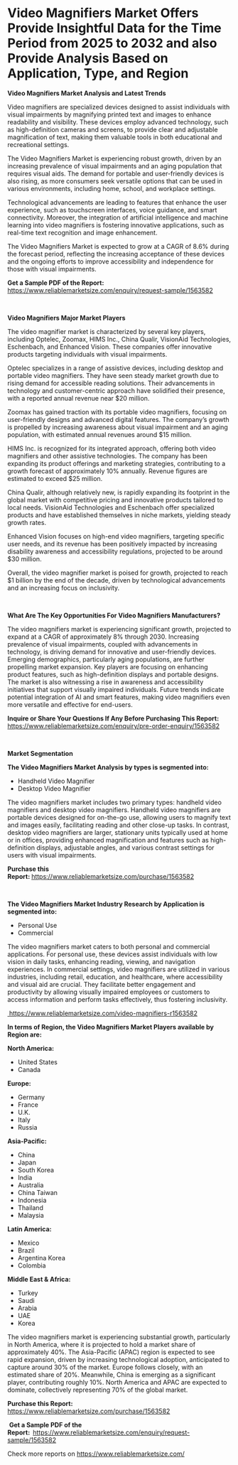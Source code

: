 <p><h1>Video Magnifiers Market Offers Provide Insightful Data for the Time Period from 2025 to 2032 and also Provide Analysis Based on Application, Type, and Region</h1></p><p><strong>Video Magnifiers Market Analysis and Latest Trends</strong></p>
<p><p>Video magnifiers are specialized devices designed to assist individuals with visual impairments by magnifying printed text and images to enhance readability and visibility. These devices employ advanced technology, such as high-definition cameras and screens, to provide clear and adjustable magnification of text, making them valuable tools in both educational and recreational settings.</p><p>The Video Magnifiers Market is experiencing robust growth, driven by an increasing prevalence of visual impairments and an aging population that requires visual aids. The demand for portable and user-friendly devices is also rising, as more consumers seek versatile options that can be used in various environments, including home, school, and workplace settings. </p><p>Technological advancements are leading to features that enhance the user experience, such as touchscreen interfaces, voice guidance, and smart connectivity. Moreover, the integration of artificial intelligence and machine learning into video magnifiers is fostering innovative applications, such as real-time text recognition and image enhancement.</p><p>The Video Magnifiers Market is expected to grow at a CAGR of 8.6% during the forecast period, reflecting the increasing acceptance of these devices and the ongoing efforts to improve accessibility and independence for those with visual impairments.</p></p>
<p><strong>Get a Sample PDF of the Report:&nbsp;</strong> <a href="https://www.reliablemarketsize.com/enquiry/request-sample/1563582?utm_campaign=3101&utm_medium=2&utm_source=Github&utm_content=ia&utm_term=11042025&utm_id=video-magnifiers">https://www.reliablemarketsize.com/enquiry/request-sample/1563582</a></p>
<p>&nbsp;</p>
<p><strong>Video Magnifiers Major Market Players</strong></p>
<p><p>The video magnifier market is characterized by several key players, including Optelec, Zoomax, HIMS Inc., China Qualir, VisionAid Technologies, Eschenbach, and Enhanced Vision. These companies offer innovative products targeting individuals with visual impairments.</p><p>Optelec specializes in a range of assistive devices, including desktop and portable video magnifiers. They have seen steady market growth due to rising demand for accessible reading solutions. Their advancements in technology and customer-centric approach have solidified their presence, with a reported annual revenue near $20 million.</p><p>Zoomax has gained traction with its portable video magnifiers, focusing on user-friendly designs and advanced digital features. The company’s growth is propelled by increasing awareness about visual impairment and an aging population, with estimated annual revenues around $15 million. </p><p>HIMS Inc. is recognized for its integrated approach, offering both video magnifiers and other assistive technologies. The company has been expanding its product offerings and marketing strategies, contributing to a growth forecast of approximately 10% annually. Revenue figures are estimated to exceed $25 million.</p><p>China Qualir, although relatively new, is rapidly expanding its footprint in the global market with competitive pricing and innovative products tailored to local needs. VisionAid Technologies and Eschenbach offer specialized products and have established themselves in niche markets, yielding steady growth rates.</p><p>Enhanced Vision focuses on high-end video magnifiers, targeting specific user needs, and its revenue has been positively impacted by increasing disability awareness and accessibility regulations, projected to be around $30 million. </p><p>Overall, the video magnifier market is poised for growth, projected to reach $1 billion by the end of the decade, driven by technological advancements and an increasing focus on inclusivity.</p></p>
<p>&nbsp;</p>
<p><strong>What Are The Key Opportunities For Video Magnifiers Manufacturers?</strong></p>
<p><p>The video magnifiers market is experiencing significant growth, projected to expand at a CAGR of approximately 8% through 2030. Increasing prevalence of visual impairments, coupled with advancements in technology, is driving demand for innovative and user-friendly devices. Emerging demographics, particularly aging populations, are further propelling market expansion. Key players are focusing on enhancing product features, such as high-definition displays and portable designs. The market is also witnessing a rise in awareness and accessibility initiatives that support visually impaired individuals. Future trends indicate potential integration of AI and smart features, making video magnifiers even more versatile and effective for end-users.</p></p>
<p><strong>Inquire or Share Your Questions If Any Before Purchasing This Report:</strong> <a href="https://www.reliablemarketsize.com/enquiry/pre-order-enquiry/1563582?utm_campaign=3101&utm_medium=2&utm_source=Github&utm_content=ia&utm_term=11042025&utm_id=video-magnifiers">https://www.reliablemarketsize.com/enquiry/pre-order-enquiry/1563582</a></p>
<p>&nbsp;</p>
<p><strong>Market Segmentation</strong></p>
<p><strong>The Video Magnifiers Market Analysis by types is segmented into:</strong></p>
<p><ul><li>Handheld Video Magnifier</li><li>Desktop Video Magnifier</li></ul></p>
<p><p>The video magnifiers market includes two primary types: handheld video magnifiers and desktop video magnifiers. Handheld video magnifiers are portable devices designed for on-the-go use, allowing users to magnify text and images easily, facilitating reading and other close-up tasks. In contrast, desktop video magnifiers are larger, stationary units typically used at home or in offices, providing enhanced magnification and features such as high-definition displays, adjustable angles, and various contrast settings for users with visual impairments.</p></p>
<p><strong>Purchase this Report:&nbsp;</strong><a href="https://www.reliablemarketsize.com/purchase/1563582?utm_campaign=3101&utm_medium=2&utm_source=Github&utm_content=ia&utm_term=11042025&utm_id=video-magnifiers">https://www.reliablemarketsize.com/purchase/1563582</a></p>
<p>&nbsp;</p>
<p><strong>The Video Magnifiers Market Industry Research by Application is segmented into:</strong></p>
<p><ul><li>Personal Use</li><li>Commercial</li></ul></p>
<p><p>The video magnifiers market caters to both personal and commercial applications. For personal use, these devices assist individuals with low vision in daily tasks, enhancing reading, viewing, and navigation experiences. In commercial settings, video magnifiers are utilized in various industries, including retail, education, and healthcare, where accessibility and visual aid are crucial. They facilitate better engagement and productivity by allowing visually impaired employees or customers to access information and perform tasks effectively, thus fostering inclusivity.</p></p>
<p><a href="https://www.reliablemarketsize.com/video-magnifiers-r1563582?utm_campaign=3101&utm_medium=2&utm_source=Github&utm_content=ia&utm_term=11042025&utm_id=video-magnifiers">&nbsp;https://www.reliablemarketsize.com/video-magnifiers-r1563582</a></p>
<p><strong>In terms of Region, the Video Magnifiers Market Players available by Region are:</strong></p>
<p>
    <p> <strong> North America: </strong>
        <ul>
            <li>United States</li>
            <li>Canada</li>
        </ul>
        </p> 
    <p> <strong> Europe: </strong>
        <ul>
            <li>Germany</li>
            <li>France</li>
            <li>U.K.</li>
            <li>Italy</li>
            <li>Russia</li>
        </ul>
        </p> 
    <p> <strong> Asia-Pacific: </strong>
        <ul>
            <li>China</li>
            <li>Japan</li>
            <li>South Korea</li>
            <li>India</li>
            <li>Australia</li>
            <li>China Taiwan</li>
            <li>Indonesia</li>
            <li>Thailand</li>
            <li>Malaysia</li>
        </ul>
        </p> 
    <p> <strong> Latin America: </strong>
        <ul>
            <li>Mexico</li>
            <li>Brazil</li>
            <li>Argentina Korea</li>
            <li>Colombia</li>
        </ul>
        </p> 
    <p> <strong> Middle East & Africa: </strong>
        <ul>
            <li>Turkey</li>
            <li>Saudi</li>
            <li>Arabia</li>
            <li>UAE</li>
            <li>Korea</li>
        </ul>
    </p>
    </p>
<p><p>The video magnifiers market is experiencing substantial growth, particularly in North America, where it is projected to hold a market share of approximately 40%. The Asia-Pacific (APAC) region is expected to see rapid expansion, driven by increasing technological adoption, anticipated to capture around 30% of the market. Europe follows closely, with an estimated share of 20%. Meanwhile, China is emerging as a significant player, contributing roughly 10%. North America and APAC are expected to dominate, collectively representing 70% of the global market.</p></p>
<p><strong>Purchase this Report: </strong><a href="https://www.reliablemarketsize.com/purchase/1563582?utm_campaign=3101&utm_medium=2&utm_source=Github&utm_content=ia&utm_term=11042025&utm_id=video-magnifiers">https://www.reliablemarketsize.com/purchase/1563582</a></p>
<p>&nbsp;<strong>Get a Sample PDF of the Report:&nbsp;&nbsp;</strong><a href="https://www.reliablemarketsize.com/enquiry/request-sample/1563582?utm_campaign=3101&utm_medium=2&utm_source=Github&utm_content=ia&utm_term=11042025&utm_id=video-magnifiers">https://www.reliablemarketsize.com/enquiry/request-sample/1563582</a></p>
<p><strong></strong></p>
<p>Check more reports on <a href="https://www.reliablemarketsize.com/?utm_campaign=3101&utm_medium=2&utm_source=Github&utm_content=ia&utm_term=11042025&utm_id=video-magnifiers">https://www.reliablemarketsize.com/</a></p>